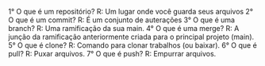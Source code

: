  1° O que é um repositório?
    R: Um lugar onde você guarda seus arquivos
 2° O que é um commit?
    R: É um conjunto de auterações
 3° O que é uma branch?
    R: Uma ramificação da sua main.
 4° O que é uma merge?
    R: A junção da ramificação anteriormente criada para o principal projeto (main).
 5° O que é clone?
    R: Comando para clonar trabalhos (ou baixar).
 6° O que é pull?
    R: Puxar arquivos.
 7° O que é push?
    R: Empurrar arquivos.         